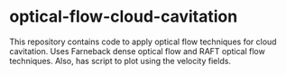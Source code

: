# optical-flow-cloud-cavitation
This repository contains code to apply optical flow techniques for cloud cavitation. Uses Farneback dense optical flow and RAFT optical flow techniques. Also, has script to plot using the velocity fields.
